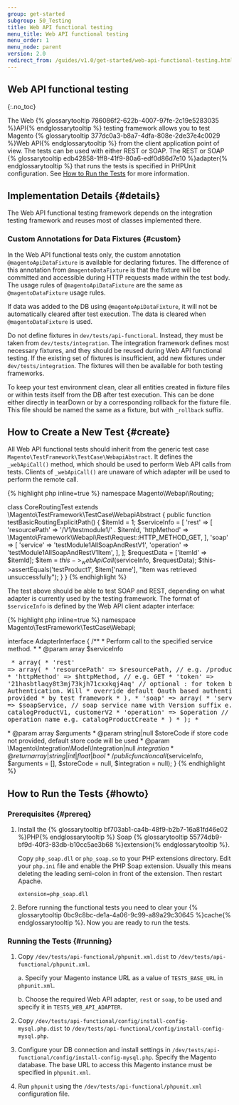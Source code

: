 ```yaml
---
group: get-started
subgroup: 50_Testing
title: Web API functional testing
menu_title: Web API functional testing
menu_order: 1
menu_node: parent
version: 2.0
redirect_from: /guides/v1.0/get-started/web-api-functional-testing.html
---
```


## Web API functional testing
{:.no_toc}

The Web {% glossarytooltip 786086f2-622b-4007-97fe-2c19e5283035 %}API{% endglossarytooltip %} testing framework allows you to test Magento {% glossarytooltip 377dc0a3-b8a7-4dfa-808e-2de37e4c0029 %}Web API{% endglossarytooltip %} from the client application point of view. The tests can be used with either REST or SOAP. The REST or SOAP {% glossarytooltip edb42858-1ff8-41f9-80a6-edf0d86d7e10 %}adapter{% endglossarytooltip %} that runs the tests is specified in PHPUnit configuration. See [How to Run the Tests](#howto) for more information.

## Implementation Details   {#details}

The Web API functional testing framework depends on the integration testing framework and reuses most of classes implemented there.

### Custom Annotations for Data Fixtures   {#custom}

In the Web API functional tests only, the custom annotation  `@magentoApiDataFixture` is available for declaring fixtures. The difference of this annotation from `@magentoDataFixture` is that the fixture will be committed and accessible during HTTP requests made within the test body. The usage rules of `@magentoApiDataFixture` are the same as `@magentoDataFixture` usage rules.

<div class="a" id="info">

<p>If data was added to the DB using <code>@magentoApiDataFixture</code>, it will not be automatically cleared after test execution. The data is cleared when <code>@magentoDataFixture</code> is used.</p>
</div>

Do not define fixtures in `dev/tests/api-functional`. Instead, they must be taken from `dev/tests/integration`. The integration framework defines most necessary fixtures, and they should be reused during Web API functional testing. If the existing set of fixtures is insufficient, add new fixtures under `dev/tests/integration`. The fixtures will then be available for both testing frameworks.

To keep your test environment clean, clear all entities created in fixture files or within tests itself from the DB after test execution. This can be done either directly in tearDown or by a corresponding rollback for the fixture file. This file should be named the same as a fixture, but with `_rollback` suffix.

## How to Create a New Test   {#create}

All Web API functional tests should inherit from the generic test case `Magento\TestFramework\TestCase\WebapiAbstract`. It defines the `_webApiCall()` method, which should be used to perform Web API calls from tests. Clients of `_webApiCall()` are unaware of which adapter will be used to perform the remote call.

{% highlight php inline=true %}
namespace Magento\Webapi\Routing;

class CoreRoutingTest extends \Magento\TestFramework\TestCase\WebapiAbstract
{
    public function testBasicRoutingExplicitPath()
    {
        $itemId = 1;
        $serviceInfo = [
            'rest' => [
                'resourcePath' => '/V1/testmodule1/' . $itemId,
                'httpMethod' => \Magento\Framework\Webapi\Rest\Request::HTTP_METHOD_GET,
            ],
            'soap' => [
                'service' => 'testModule1AllSoapAndRestV1',
                'operation' => 'testModule1AllSoapAndRestV1Item',
            ],
        ];
        $requestData = ['itemId' => $itemId];
        $item = $this->_webApiCall($serviceInfo, $requestData);
        $this->assertEquals('testProduct1', $item['name'], "Item was retrieved unsuccessfully");
    }
}
{% endhighlight %}

The test above should be able to test SOAP and REST, depending on what adapter is currently used by the testing framework. The format of `$serviceInfo` is defined by the Web API client adapter interface:

{% highlight php inline=true %}
namespace Magento\TestFramework\TestCase\Webapi;

interface AdapterInterface
{
    /**
     * Perform call to the specified service method.
     *
     * @param array $serviceInfo <pre>
     * array(
     *     'rest' => array(
     *         'resourcePath' => $resourcePath, // e.g. /products/:id
     *         'httpMethod' => $httpMethod,     // e.g. GET
     *         'token' => '21hasbtlaqy8t3mj73kjh71cxxkqj4aq'    // optional : for token based Authentication. Will
     *                                                             override default Oauth based authentication provided
     *                                                             by test framework
     *     ),
     *     'soap' => array(
     *         'service' => $soapService,    // soap service name with Version suffix e.g. catalogProductV1, customerV2
     *         'operation' => $operation     // soap operation name e.g. catalogProductCreate
     *     )
     * );
     * </pre>
     * @param array $arguments
     * @param string|null $storeCode if store code not provided, default store code will be used
     * @param \Magento\Integration\Model\Integration|null $integration
     * @return array|string|int|float|bool
     */
    public function call($serviceInfo, $arguments = [], $storeCode = null, $integration = null);
}
{% endhighlight %}

## How to Run the Tests   {#howto}

### Prerequisites   {#prereq}

1. Install the {% glossarytooltip bf703ab1-ca4b-48f9-b2b7-16a81fd46e02 %}PHP{% endglossarytooltip %} Soap {% glossarytooltip 55774db9-bf9d-40f3-83db-b10cc5ae3b68 %}extension{% endglossarytooltip %}.

	Copy `php_soap.dll` or `php_soap.so` to your PHP extensions directory. Edit your `php.ini` file and enable the PHP Soap extension. Usually this means deleting the leading semi-colon in front of the extension. Then restart Apache.

	`extension=php_soap.dll`

2. Before running the functional tests you need to clear your {% glossarytooltip 0bc9c8bc-de1a-4a06-9c99-a89a29c30645 %}cache{% endglossarytooltip %}.
Now you are ready to run the tests.

### Running the Tests   {#running}

1. Copy `/dev/tests/api-functional/phpunit.xml.dist` to `/dev/tests/api-functional/phpunit.xml`.

	a. Specify your Magento instance URL as a value of `TESTS_BASE_URL` in `phpunit.xml`.

	b. Choose the required Web API adapter, `rest` or `soap`, to be used and specify it in `TESTS_WEB_API_ADAPTER`.

2. Copy `/dev/tests/api-functional/config/install-config-mysql.php.dist` to `/dev/tests/api-functional/config/install-config-mysql.php`.

3. Configure your DB connection and install settings in `/dev/tests/api-functional/config/install-config-mysql.php`.  Specify the Magento database. The base URL to access this Magento instance must be specified in `phpunit.xml`.

4. Run `phpunit` using the `/dev/tests/api-functional/phpunit.xml ` configuration file.
